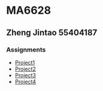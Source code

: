 # MA6628
## Zheng Jintao 55404187
### Assignments

* [Project1](https://github.com/vanvae/MA6628/blob/master/Assignments_Prj01.ipynb "Twin Primes")  
* [Project2](https://github.com/vanvae/MA6628/blob/master/Assignments_Prj02.ipynb "BSM asian option value")
* [Project3]()
* [Project4](https://github.com/vanvae/MA6628/blob/master/Assignments_Prj04.ipynb "BSM implied volatility")
